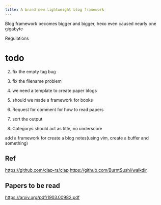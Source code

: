 ```yaml
---
title: A brand new lightweight blog framework
---
```


Blog framework becomes bigger and bigger, hexo even caused nearly one gigabyte 

Regulations 


# todo
2. fix the empty tag bug
2. fix the filename problem

3. we need a template to create paper blogs
4. should we made a framework for books
5. Request for comment for how to read papers

6. sort the output

1. Categorys should act as title, no underscore

add a framework for create a blog notes(using vim, create a buffer and something)

## Ref
https://github.com/clap-rs/clap
https://github.com/BurntSushi/walkdir

## Papers to be read
https://arxiv.org/pdf/1903.00982.pdf
